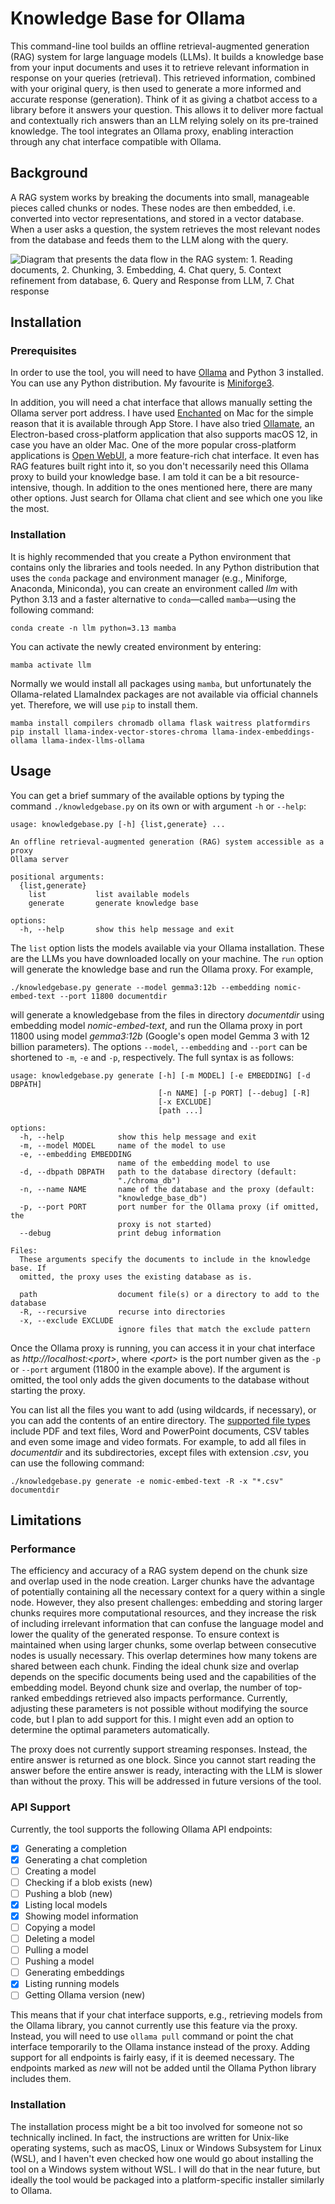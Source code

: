 # Knowledge Base for Ollama

This command-line tool builds an offline retrieval-augmented generation (RAG) system for large language models (LLMs). It builds a knowledge base from your input documents and uses it to retrieve relevant information in response on your queries (retrieval). This retrieved information, combined with your original query, is then used to generate a more informed and accurate response (generation). Think of it as giving a chatbot access to a library before it answers your question. This allows it to deliver more factual and contextually rich answers than an LLM relying solely on its pre-trained knowledge. The tool integrates an Ollama proxy, enabling interaction through any chat interface compatible with Ollama.

## Background

A RAG system works by breaking the documents into small, manageable pieces called chunks or nodes. These nodes are then embedded, i.e. converted into vector representations, and stored in a vector database.  When a user asks a question, the system retrieves the most relevant nodes from the database and feeds them to the LLM along with the query.

![Diagram that presents the data flow in the RAG system: 1. Reading documents, 2. Chunking, 3. Embedding, 4. Chat query, 5. Context refinement from database, 6. Query and Response from LLM, 7. Chat response](./ragsystem.svg)

## Installation

### Prerequisites

In order to use the tool, you will need to have [Ollama](https://ollama.com) and Python 3 installed. You can use any Python distribution. My favourite is [Miniforge3](https://github.com/conda-forge/miniforge).

In addition, you will need a chat interface that allows manually setting the Ollama server port address. I have used [Enchanted](https://github.com/gluonfield/enchanted) on Mac for the simple reason that it is available through App Store. I have also tried [Ollamate](https://github.com/humangems/ollamate), an Electron-based cross-platform application that also supports macOS 12, in case you have an older Mac. One of the more popular cross-platform applications is [Open WebUI](https://github.com/open-webui/open-webui), a more feature-rich chat interface. It even has RAG features built right into it, so you don't necessarily need this Ollama proxy to build your knowledge base. I am told it can be a bit resource-intensive, though. In addition to the ones mentioned here, there are many other options. Just search for Ollama chat client and see which one you like the most.

### Installation

It is highly recommended that you create a Python environment that contains only the libraries and tools needed. In any Python distribution that uses the `conda` package and environment manager (e.g., Miniforge, Anaconda, Miniconda), you can create an environment called *llm* with Python 3.13 and a faster alternative to `conda`—called `mamba`—using the following command:
```
conda create -n llm python=3.13 mamba
```
You can activate the newly created environment by entering:
```
mamba activate llm
```
Normally we would install all packages using `mamba`, but unfortunately the Ollama-related LlamaIndex packages are not available via official channels yet. Therefore, we will use `pip` to install them.
```
mamba install compilers chromadb ollama flask waitress platformdirs
pip install llama-index-vector-stores-chroma llama-index-embeddings-ollama llama-index-llms-ollama 
```

## Usage

You can get a brief summary of the available options by typing the command `./knowledgebase.py` on its own or with argument `-h` or `--help`:
```
usage: knowledgebase.py [-h] {list,generate} ...

An offline retrieval-augmented generation (RAG) system accessible as a proxy
Ollama server

positional arguments:
  {list,generate}
    list           list available models
    generate       generate knowledge base

options:
  -h, --help       show this help message and exit
```

The `list` option lists the models available via your Ollama installation. These are the LLMs you have downloaded locally on your machine. The `run` option will generate the knowledge base and run the Ollama proxy. For example,
```
./knowledgebase.py generate --model gemma3:12b --embedding nomic-embed-text --port 11800 documentdir
```
will generate a knowledgebase from the files in directory *documentdir* using embedding model *nomic-embed-text*, and run the Ollama proxy in port 11800 using model *gemma3:12b* (Google's open model Gemma 3 with 12 billion parameters). The options `--model`, `--embedding` and `--port` can be shortened to `-m`, `-e` and `-p`, respectively. The full syntax is as follows:
```
usage: knowledgebase.py generate [-h] [-m MODEL] [-e EMBEDDING] [-d DBPATH]
                                 [-n NAME] [-p PORT] [--debug] [-R]
                                 [-x EXCLUDE]
                                 [path ...]

options:
  -h, --help            show this help message and exit
  -m, --model MODEL     name of the model to use
  -e, --embedding EMBEDDING
                        name of the embedding model to use
  -d, --dbpath DBPATH   path to the database directory (default:
                        "./chroma_db")
  -n, --name NAME       name of the database and the proxy (default:
                        "knowledge_base_db")
  -p, --port PORT       port number for the Ollama proxy (if omitted, the
                        proxy is not started)
  --debug               print debug information

Files:
  These arguments specify the documents to include in the knowledge base. If
  omitted, the proxy uses the existing database as is.

  path                  document file(s) or a directory to add to the database
  -R, --recursive       recurse into directories
  -x, --exclude EXCLUDE
                        ignore files that match the exclude pattern
```

Once the Ollama proxy is running, you can access it in your chat interface as *http&colon;//localhost:&lt;port&gt;*, where *&lt;port&gt;* is the port number given as the `-p` or `--port` argument (11800 in the example above). If the argument is omitted, the tool only adds the given documents to the database without starting the proxy.

You can list all the files you want to add (using wildcards, if necessary), or you can add the contents of an entire directory. The [supported file types](https://docs.llamaindex.ai/en/stable/module_guides/loading/simpledirectoryreader/#supported-file-types) include PDF and text files, Word and PowerPoint documents, CSV tables and even some image and video formats. For example, to add all files in *documentdir* and its subdirectories, except files with extension *.csv*, you can use the following command:
```
./knowledgebase.py generate -e nomic-embed-text -R -x "*.csv" documentdir 
```

## Limitations

### Performance

The efficiency and accuracy of a RAG system depend on the chunk size and overlap used in the node creation. Larger chunks have the advantage of potentially containing all the necessary context for a query within a single node. However, they also present challenges: embedding and storing larger chunks requires more computational resources, and they increase the risk of including irrelevant information that can confuse the language model and lower the quality of the generated response. To ensure context is maintained when using larger chunks, some overlap between consecutive nodes is usually necessary. This overlap determines how many tokens are shared between each chunk. Finding the ideal chunk size and overlap depends on the specific documents being used and the capabilities of the embedding model. Beyond chunk size and overlap, the number of top-ranked embeddings retrieved also impacts performance. Currently, adjusting these parameters is not possible without modifying the source code, but I plan to add support for this. I might even add an option to determine the optimal parameters automatically.

The proxy does not currently support streaming responses. Instead, the entire answer is returned as one block. Since you cannot start reading the answer before the entire answer is ready, interacting with the LLM is slower than without the proxy. This will be addressed in future versions of the tool.

### API Support

Currently, the tool supports the following Ollama API endpoints:
- [x] Generating a completion
- [x] Generating a chat completion
- [ ] Creating a model
- [ ] Checking if a blob exists (new)
- [ ] Pushing a blob (new)
- [x] Listing local models
- [x] Showing model information
- [ ] Copying a model
- [ ] Deleting a model
- [ ] Pulling a model
- [ ] Pushing a model
- [ ] Generating embeddings
- [x] Listing running models
- [ ] Getting Ollama version (new)

This means that if your chat interface supports, e.g., retrieving models from the Ollama library, you cannot currently use this feature via the proxy. Instead, you will need to use `ollama pull` command or point the chat interface temporarily to the Ollama instance instead of the proxy. Adding support for all endpoints is fairly easy, if it is deemed necessary. The endpoints marked as *new* will not be added until the Ollama Python library includes them.

### Installation

The installation process might be a bit too involved for someone not so technically inclined. In fact, the instructions are written for Unix-like operating systems, such as macOS, Linux or Windows Subsystem for Linux (WSL), and I haven't even checked how one would go about installing the tool on a Windows system without WSL. I will do that in the near future, but ideally the tool would be packaged into a platform-specific installer similarly to Ollama. 

